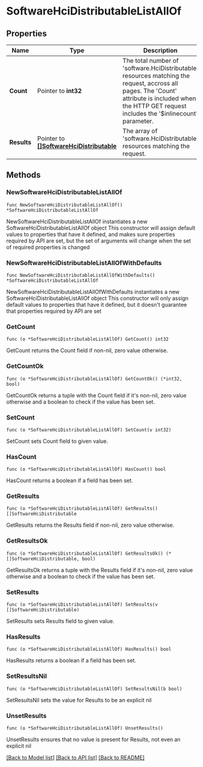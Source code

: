 # SoftwareHciDistributableListAllOf

## Properties

Name | Type | Description | Notes
------------ | ------------- | ------------- | -------------
**Count** | Pointer to **int32** | The total number of &#39;software.HciDistributable&#39; resources matching the request, accross all pages. The &#39;Count&#39; attribute is included when the HTTP GET request includes the &#39;$inlinecount&#39; parameter. | [optional] 
**Results** | Pointer to [**[]SoftwareHciDistributable**](SoftwareHciDistributable.md) | The array of &#39;software.HciDistributable&#39; resources matching the request. | [optional] 

## Methods

### NewSoftwareHciDistributableListAllOf

`func NewSoftwareHciDistributableListAllOf() *SoftwareHciDistributableListAllOf`

NewSoftwareHciDistributableListAllOf instantiates a new SoftwareHciDistributableListAllOf object
This constructor will assign default values to properties that have it defined,
and makes sure properties required by API are set, but the set of arguments
will change when the set of required properties is changed

### NewSoftwareHciDistributableListAllOfWithDefaults

`func NewSoftwareHciDistributableListAllOfWithDefaults() *SoftwareHciDistributableListAllOf`

NewSoftwareHciDistributableListAllOfWithDefaults instantiates a new SoftwareHciDistributableListAllOf object
This constructor will only assign default values to properties that have it defined,
but it doesn't guarantee that properties required by API are set

### GetCount

`func (o *SoftwareHciDistributableListAllOf) GetCount() int32`

GetCount returns the Count field if non-nil, zero value otherwise.

### GetCountOk

`func (o *SoftwareHciDistributableListAllOf) GetCountOk() (*int32, bool)`

GetCountOk returns a tuple with the Count field if it's non-nil, zero value otherwise
and a boolean to check if the value has been set.

### SetCount

`func (o *SoftwareHciDistributableListAllOf) SetCount(v int32)`

SetCount sets Count field to given value.

### HasCount

`func (o *SoftwareHciDistributableListAllOf) HasCount() bool`

HasCount returns a boolean if a field has been set.

### GetResults

`func (o *SoftwareHciDistributableListAllOf) GetResults() []SoftwareHciDistributable`

GetResults returns the Results field if non-nil, zero value otherwise.

### GetResultsOk

`func (o *SoftwareHciDistributableListAllOf) GetResultsOk() (*[]SoftwareHciDistributable, bool)`

GetResultsOk returns a tuple with the Results field if it's non-nil, zero value otherwise
and a boolean to check if the value has been set.

### SetResults

`func (o *SoftwareHciDistributableListAllOf) SetResults(v []SoftwareHciDistributable)`

SetResults sets Results field to given value.

### HasResults

`func (o *SoftwareHciDistributableListAllOf) HasResults() bool`

HasResults returns a boolean if a field has been set.

### SetResultsNil

`func (o *SoftwareHciDistributableListAllOf) SetResultsNil(b bool)`

 SetResultsNil sets the value for Results to be an explicit nil

### UnsetResults
`func (o *SoftwareHciDistributableListAllOf) UnsetResults()`

UnsetResults ensures that no value is present for Results, not even an explicit nil

[[Back to Model list]](../README.md#documentation-for-models) [[Back to API list]](../README.md#documentation-for-api-endpoints) [[Back to README]](../README.md)


